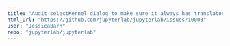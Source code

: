 ```yaml
---
title: "Audit selectKernel dialog to make sure it always has translator"
html_url: "https://github.com/jupyterlab/jupyterlab/issues/10003"
user: "JessicaBarh"
repo: "jupyterlab/jupyterlab"
---
```


